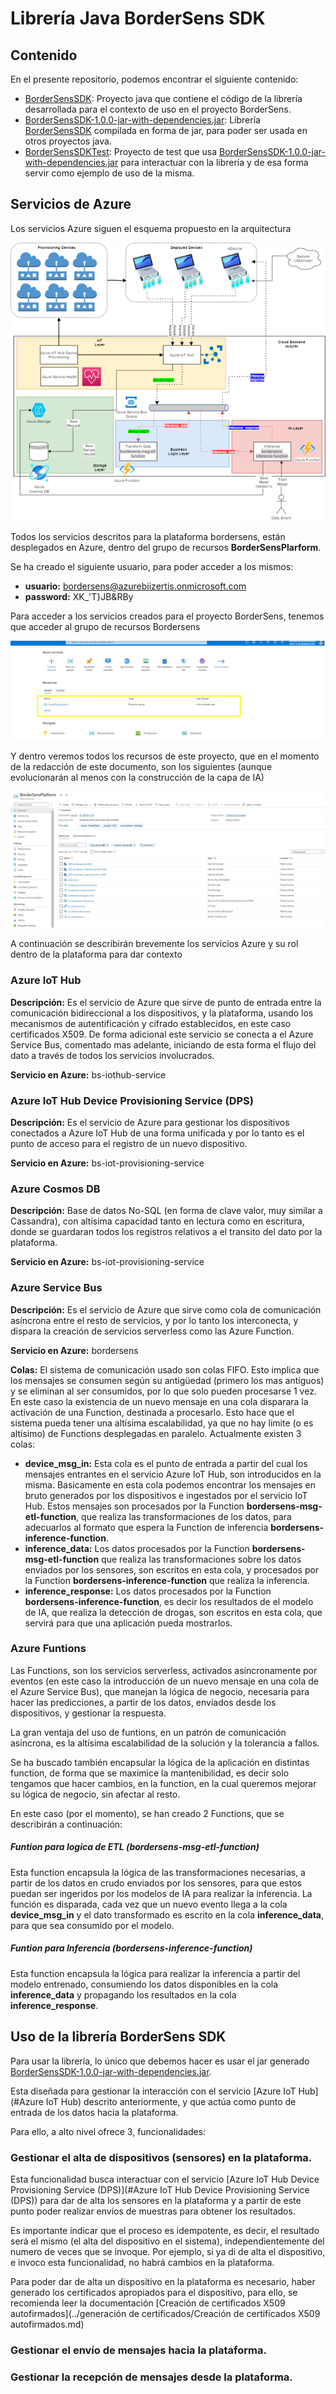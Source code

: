 # Librería Java BorderSens SDK

## Contenido

En el presente repositorio, podemos encontrar el siguiente contenido:

- [BorderSensSDK](./BorderSensSDK): Proyecto java que contiene el código de la librería desarrollada para el contexto de uso en el proyecto BorderSens.
- [BorderSensSDK-1.0.0-jar-with-dependencies.jar](./BorderSensSDK-1.0.0-jar-with-dependencies.jar): Librería [BorderSensSDK](./BorderSensSDK) compilada en forma de jar, para poder ser usada en otros proyectos java.
- [BorderSensSDKTest](./BorderSensSDKTest): Proyecto de test que usa [BorderSensSDK-1.0.0-jar-with-dependencies.jar](./BorderSensSDK-1.0.0-jar-with-dependencies.jar) para interactuar con la librería y de esa forma servir como ejemplo de uso de la misma.

## Servicios de Azure

Los servicios Azure siguen el esquema propuesto en la arquitectura

![](.\img\current_architecture.drawio.png)

Todos los servicios descritos para la plataforma bordersens, están desplegados en Azure, dentro del grupo de recursos **BorderSensPlarform**.

Se ha creado el siguiente usuario, para poder acceder a los mismos:

- **usuario:** bordersens@azurebiizertis.onmicrosoft.com
- **password:** XK_'T}JB&RBy

Para acceder a los servicios creados para el proyecto BorderSens, tenemos que acceder al grupo de recursos Bordersens

![](.\img\grupo_recursos.png)

Y dentro veremos todos los recursos de este proyecto, que en el momento de la redacción de este documento, son los siguientes (aunque evolucionarán al menos con la construcción de la capa de IA)

![](.\img\services.jpg)

A continuación se describirán brevemente los servicios Azure y  su rol dentro de la plataforma para dar contexto

### Azure IoT Hub

**Descripción:** Es el servicio de Azure  que sirve de punto de entrada entre la comunicación bidireccional a los dispositivos, y la plataforma, usando los mecanismos de autentificación y cifrado establecidos, en este caso certificados X509. De forma adicional este servicio se conecta a el Azure Service Bus, comentado mas adelante, iniciando de esta forma el flujo del dato a través de todos los servicios involucrados.

**Servicio en Azure:**  bs-iothub-service

### Azure IoT Hub Device Provisioning Service (DPS)

**Descripción:** Es el servicio de Azure  para gestionar los dispositivos conectados a Azure IoT Hub de una forma unificada y por lo tanto es el punto de acceso para el registro de un nuevo dispositivo.

**Servicio en Azure:**  bs-iot-provisioning-service

### Azure Cosmos DB

**Descripción:** Base de datos No-SQL (en forma de clave valor, muy similar a Cassandra), con altísima capacidad tanto en lectura como en escritura, donde se guardaran todos los registros relativos a el transito del dato por la plataforma.

**Servicio en Azure:**  bs-iot-provisioning-service

### Azure Service Bus

**Descripción:** Es el servicio de Azure  que sirve como cola de comunicación asíncrona entre el resto de servicios, y por lo tanto los interconecta, y dispara la creación de servicios serverless como las Azure Function.

**Servicio en Azure:**  bordersens

**Colas:** El sistema de comunicación usado son colas FIFO. Esto implica que los mensajes se consumen según su antigüedad (primero los mas antiguos) y se eliminan al ser consumidos, por lo que solo pueden procesarse 1 vez. En este caso la existencia de un nuevo mensaje en una cola disparara la activación de una Function, destinada a procesarlo. Esto hace que el sistema pueda tener una altísima escalabilidad, ya que no hay limite (o es altísimo) de Functions desplegadas en paralelo. Actualmente existen 3 colas:

- **device_msg_in:**  Esta cola es el punto de entrada a partir del cual los mensajes entrantes en el servicio Azure IoT Hub, son introducidos en la misma. Basicamente en esta cola podemos encontrar los mensajes en bruto generados por los dispositivos e ingestados por el servicio IoT Hub. Estos mensajes son procesados por la Function **bordersens-msg-etl-function**, que realiza las transformaciones de los datos, para adecuarlos al formato que espera la Function de inferencia **bordersens-inference-function**.
- **inference_data:**  Los datos procesados por la Function **bordersens-msg-etl-function** que realiza las transformaciones sobre los datos enviados por los sensores, son escritos en esta cola, y procesados por la Function **bordersens-inference-function** que realiza la inferencia.
- **inference_response:**  Los datos procesados por la Function **bordersens-inference-function**, es decir los resultados de el modelo de IA, que realiza la detección de drogas, son escritos en esta cola, que servirá para que una aplicación pueda mostrarlos.

### Azure Funtions

Las Functions, son los servicios serverless, activados asíncronamente por eventos (en este caso la introducción de un nuevo mensaje en una cola de el Azure Service Bus),  que manejan la lógica de negocio, necesaria para hacer las predicciones, a partir de los datos, enviados desde los dispositivos, y gestionar la respuesta.

La gran ventaja del uso de funtions, en un patrón de comunicación asíncrona, es la altísima escalabilidad de la solución y la tolerancia a fallos. 

Se ha buscado también encapsular la lógica de la aplicación en distintas function, de forma que se maximice la mantenibilidad, es decir solo tengamos que hacer cambios, en la function, en la cual queremos mejorar su lógica de negocio, sin afectar al resto.

En este caso (por el momento), se han creado 2 Functions, que se describirán a continuación:

##### Funtion para logica de ETL (bordersens-msg-etl-function)

Esta function encapsula la lógica de las transformaciones necesarias, a partir de los datos en crudo enviados por los sensores, para que estos puedan ser ingeridos por los modelos de IA para realizar la inferencia. La función es disparada, cada vez que un nuevo evento llega a la cola **device_msg_in** y el dato transformado es escrito en la cola **inference_data**, para que sea consumido por el modelo.

##### Funtion para Inferencia (bordersens-inference-function)

Esta function encapsula la lógica para realizar la inferencia a partir del modelo entrenado, consumiendo los datos disponibles en la cola **inference_data** y propagando los resultados en la cola **inference_response**.

## Uso de la librería BorderSens SDK

Para usar la librería, lo único que debemos hacer es usar el jar generado [BorderSensSDK-1.0.0-jar-with-dependencies.jar](./BorderSensSDK-1.0.0-jar-with-dependencies.jar).

Esta diseñada para gestionar la interacción con el servicio [Azure IoT Hub](#Azure IoT Hub) descrito anteriormente, y que actúa como punto de entrada de los   datos hacia la plataforma.

Para ello, a alto nivel ofrece 3, funcionalidades:

### Gestionar el alta de dispositivos (sensores) en la plataforma.

Esta funcionalidad busca interactuar con el servicio [Azure IoT Hub Device Provisioning Service (DPS)](#Azure IoT Hub Device Provisioning Service (DPS)) para dar de alta los sensores en la plataforma y a partir de este punto poder realizar envíos de muestras para obtener los resultados.

Es importante indicar que el proceso es idempotente, es decir, el resultado será el mismo (el alta del dispositivo en el sistema), independientemente del numero de veces que se invoque. Por ejemplo, si ya di de alta el dispositivo, e invoco esta funcionalidad, no habrá cambios en la plataforma.

Para poder dar de alta un dispositivo en la plataforma es necesario, haber generado los certificados apropiados para el dispositivo, para ello, se recomienda leer la documentación [Creación de certificados X509 autofirmados](../generación de certificados/Creación de certificados X509 autofirmados.md)

### Gestionar el envío de mensajes hacia la plataforma.

### Gestionar la recepción de mensajes desde la plataforma.